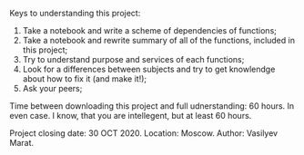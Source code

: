 Keys to understanding this project:
1) Take a notebook and write a scheme of dependencies of functions;
2) Take a notebook and rewrite summary of all of the functions, included in this project;
3) Try to understand purpose and services of each functions;
4) Look for a differences between subjects and try to get knowlendge about how to fix it (and make it!);
5) Ask your peers;

Time between downloading this project and full udnerstanding: 60 hours. In even case. I know, that you are intellegent, but at least 60 hours.

Project closing date:   30 OCT 2020.
Location:               Moscow.
Author:                 Vasilyev Marat.
